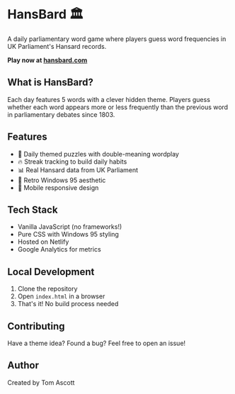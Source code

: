 # HansBard 🏛️

A daily parliamentary word game where players guess word frequencies in UK Parliament's Hansard records.

**Play now at [hansbard.com](https://hansbard.com)**

## What is HansBard?

Each day features 5 words with a clever hidden theme. Players guess whether each word appears more or less frequently than the previous word in parliamentary debates since 1803.

## Features

- 🎯 Daily themed puzzles with double-meaning wordplay
- 🔥 Streak tracking to build daily habits
- 📊 Real Hansard data from UK Parliament
- 🎨 Retro Windows 95 aesthetic
- 📱 Mobile responsive design

## Tech Stack

- Vanilla JavaScript (no frameworks!)
- Pure CSS with Windows 95 styling
- Hosted on Netlify
- Google Analytics for metrics

## Local Development

1. Clone the repository
2. Open `index.html` in a browser
3. That's it! No build process needed

## Contributing

Have a theme idea? Found a bug? Feel free to open an issue!

## Author

Created by Tom Ascott
